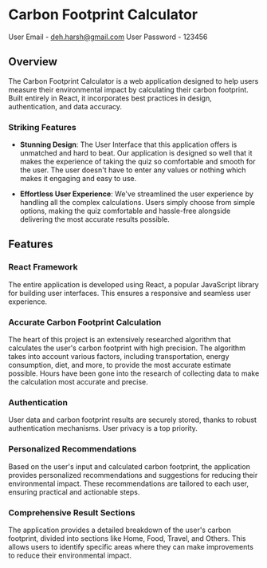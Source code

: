 # Carbon Footprint Calculator

User Email - deh.harsh@gmail.com
User Password - 123456

## Overview

The Carbon Footprint Calculator is a web application designed to help users measure their environmental impact by calculating their carbon footprint. Built entirely in React, it incorporates best practices in design, authentication, and data accuracy.

### Striking Features

- **Stunning Design**: The User Interface that this application offers is unmatched and hard to beat. Our application is designed so well that it makes the experience of taking the quiz so comfortable and smooth for the user. The user doesn't have to enter any values or nothing which makes it engaging and easy to use.

- **Effortless User Experience**: We've streamlined the user experience by handling all the complex calculations. Users simply choose from simple options, making the quiz comfortable and hassle-free alongside delivering the most accurate results possible.

## Features

### React Framework

The entire application is developed using React, a popular JavaScript library for building user interfaces. This ensures a responsive and seamless user experience.

### Accurate Carbon Footprint Calculation

The heart of this project is an extensively researched algorithm that calculates the user's carbon footprint with high precision. The algorithm takes into account various factors, including transportation, energy consumption, diet, and more, to provide the most accurate estimate possible. Hours have been gone into the research of collecting data to make the calculation most accurate and precise.

### Authentication

User data and carbon footprint results are securely stored, thanks to robust authentication mechanisms. User privacy is a top priority.

### Personalized Recommendations

Based on the user's input and calculated carbon footprint, the application provides personalized recommendations and suggestions for reducing their environmental impact. These recommendations are tailored to each user, ensuring practical and actionable steps.

### Comprehensive Result Sections

The application provides a detailed breakdown of the user's carbon footprint, divided into sections like Home, Food, Travel, and Others. This allows users to identify specific areas where they can make improvements to reduce their environmental impact.
